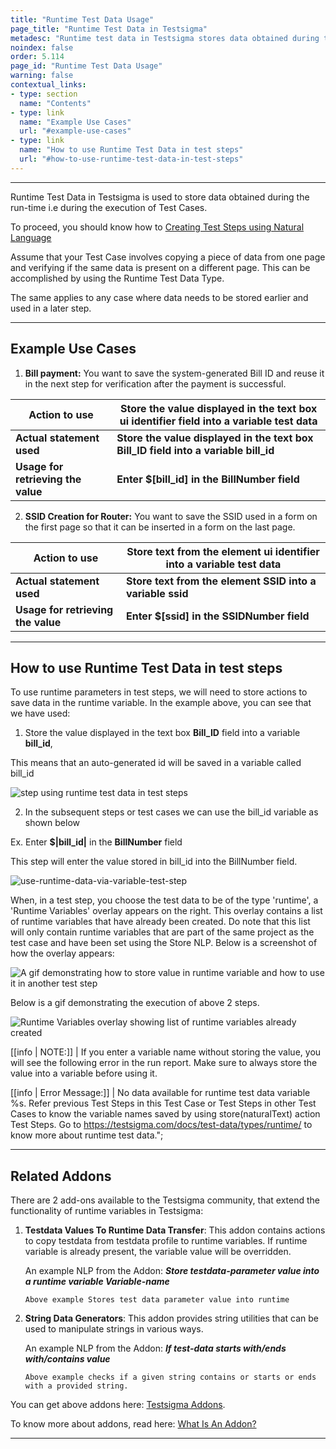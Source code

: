 ```yaml
---
title: "Runtime Test Data Usage"
page_title: "Runtime Test Data in Testsigma"
metadesc: "Runtime test data in Testsigma stores data obtained during the execution of Test Cases. Learn how to store runtime test data with example use cases."
noindex: false
order: 5.114
page_id: "Runtime Test Data Usage"
warning: false
contextual_links:
- type: section
  name: "Contents"
- type: link
  name: "Example Use Cases"
  url: "#example-use-cases"
- type: link
  name: "How to use Runtime Test Data in test steps"
  url: "#how-to-use-runtime-test-data-in-test-steps"
---
```


---

Runtime Test Data in Testsigma is used to store data obtained during the run-time i.e during the execution of Test Cases.

To proceed, you should know how to [Creating Test Steps using Natural Language](https://testsigma.com/docs/test-cases/create-steps-nl/overview/)

Assume that your Test Case involves copying a piece of data from one page and verifying if the same data is present on a different page. This can be accomplished by using the Runtime Test Data Type.

The same applies to any case where data needs to be stored earlier and used in a later step.

---
## **Example Use Cases**

1. **Bill payment:** You want to save the system-generated Bill ID and reuse it in the next step for verification after the payment is successful.


| Action to use| Store the value displayed in the text box ui identifier field into a variable test data|
|----|-----|
|**Actual statement used**|**Store the value displayed in the text box Bill\_ID field into a variable bill_id**|
|**Usage for retrieving the value**| **Enter $[bill_id] in the BillNumber field**|

2. **SSID Creation for Router:** You want to save the SSID used in a form on the first page so that it can be inserted in a form on the last page.

|**Action to use**|**Store text from the element ui identifier into a variable test data**|
|----|----|
|**Actual statement used**|**Store text from the element SSID into a variable ssid**|
|**Usage for retrieving the value**|**Enter $[ssid] in the SSIDNumber field**|

---
## **How to use Runtime Test Data in test steps**

To use runtime parameters in test steps, we will need to store actions to save data in the runtime variable. In the example above, you can see that we have used:

1. Store the value displayed in the text box **Bill_ID** field into a variable **bill_id**, 

This means that an auto-generated id will be saved in a variable called bill_id


![step using runtime test data in test steps](https://docs.testsigma.com/images/runtime/runtime-test-data-in-test-steps.png)


2. In the subsequent steps or test cases we can use the bill_id variable as shown below

Ex. Enter **$|bill_id|** in the **BillNumber** field 

This step will enter the value stored in bill_id into the BillNumber field.

![use-runtime-data-via-variable-test-step](https://s3.amazonaws.com/static-docs.testsigma.com/new_images/docs/test-data/types/runtime/use-runtime-data-via-variable-test-step.png)

When, in a test step, you choose the test data to be of the type 'runtime', a 'Runtime Variables' overlay appears on the right. This overlay contains a list of runtime variables that have already been created. Do note that this list will only contain runtime variables that are part of the same project as the test case and have been set using the Store NLP. Below is a screenshot of how the overlay appears:

![A gif demonstrating how to store value in runtime variable and how to use it in another test step](https://s3.amazonaws.com/static-docs.testsigma.com/new_images/test-data/types/runtime/runtime-variables-overaly.png )


Below is a gif demonstrating the execution of above 2 steps. 

![Runtime Variables overlay showing list of runtime variables already created](https://s3.amazonaws.com/static-docs.testsigma.com/new_images/test-data/types/runtime/runtime-variable-selection-gif.gif)



[[info | NOTE:]]
| If you enter a variable name without storing the value, you will see the following error in the run report. Make sure to always store the value into a variable before using it. 




[[info | Error Message:]]
| No data available for runtime test data variable %s. Refer previous Test Steps in this Test Case or Test Steps in other Test Cases to know the variable names saved by using store(naturalText) action Test Steps. Go to https://testsigma.com/docs/test-data/types/runtime/ to know more about runtime test data.";


---
## **Related Addons**

There are 2 add-ons available to the Testsigma community, that extend the functionality of runtime variables in Testsigma: 

1. **Testdata Values To Runtime Data Transfer**: This addon contains actions to copy testdata from testdata profile to runtime variables. If runtime variable is already present, the variable value will be overridden.
  
     An example NLP from the Addon: 
       **_Store testdata-parameter value into a runtime variable Variable-name_**
 
       Above example Stores test data parameter value into runtime

2. **String Data Generators**: This addon provides string utilities that can be used to manipulate strings in various ways. 
  
     An example NLP from the Addon: 
       **_If test-data starts with/ends with/contains value_**
 
       Above example checks if a given string contains or starts or ends with a provided string.
 
You can get above addons here: [Testsigma Addons](https://testsigma.com/addons). 

To know more about addons, read here: [What Is An Addon?](https://testsigma.com/docs/addons/what-is-an-addon/)

---